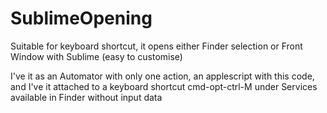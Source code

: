 # SublimeOpening
Suitable for keyboard shortcut, it opens either Finder selection or Front Window with Sublime (easy to customise)

I've it as an Automator with only one action, an applescript with this code,
and I've it attached to a keyboard shortcut cmd-opt-ctrl-M under Services available in Finder without input data
